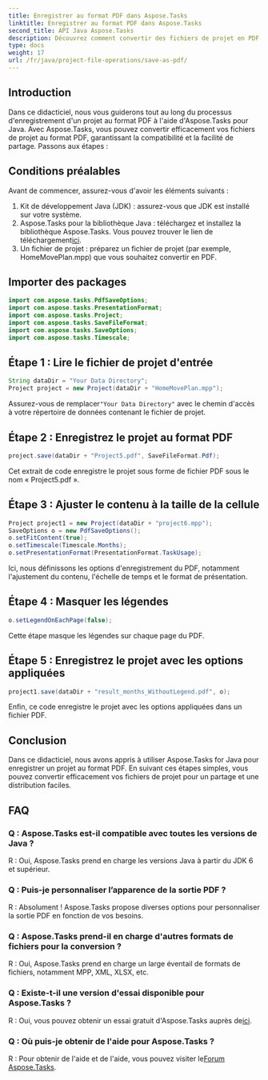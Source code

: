 ```yaml
---
title: Enregistrer au format PDF dans Aspose.Tasks
linktitle: Enregistrer au format PDF dans Aspose.Tasks
second_title: API Java Aspose.Tasks
description: Découvrez comment convertir des fichiers de projet en PDF à l'aide d'Aspose.Tasks pour Java. Des étapes simples pour une conversion efficace.
type: docs
weight: 17
url: /fr/java/project-file-operations/save-as-pdf/
---
```

## Introduction
Dans ce didacticiel, nous vous guiderons tout au long du processus d'enregistrement d'un projet au format PDF à l'aide d'Aspose.Tasks pour Java. Avec Aspose.Tasks, vous pouvez convertir efficacement vos fichiers de projet au format PDF, garantissant la compatibilité et la facilité de partage. Passons aux étapes :
## Conditions préalables
Avant de commencer, assurez-vous d'avoir les éléments suivants :
1. Kit de développement Java (JDK) : assurez-vous que JDK est installé sur votre système.
2.  Aspose.Tasks pour la bibliothèque Java : téléchargez et installez la bibliothèque Aspose.Tasks. Vous pouvez trouver le lien de téléchargement[ici](https://releases.aspose.com/tasks/java/).
3. Un fichier de projet : préparez un fichier de projet (par exemple, HomeMovePlan.mpp) que vous souhaitez convertir en PDF.

## Importer des packages
```java
import com.aspose.tasks.PdfSaveOptions;
import com.aspose.tasks.PresentationFormat;
import com.aspose.tasks.Project;
import com.aspose.tasks.SaveFileFormat;
import com.aspose.tasks.SaveOptions;
import com.aspose.tasks.Timescale;
```
## Étape 1 : Lire le fichier de projet d'entrée
```java
String dataDir = "Your Data Directory";
Project project = new Project(dataDir + "HomeMovePlan.mpp");
```
 Assurez-vous de remplacer`"Your Data Directory"` avec le chemin d'accès à votre répertoire de données contenant le fichier de projet.
## Étape 2 : Enregistrez le projet au format PDF
```java
project.save(dataDir + "Project5.pdf", SaveFileFormat.Pdf);
```
Cet extrait de code enregistre le projet sous forme de fichier PDF sous le nom « Project5.pdf ».
## Étape 3 : Ajuster le contenu à la taille de la cellule
```java
Project project1 = new Project(dataDir + "project6.mpp");
SaveOptions o = new PdfSaveOptions();
o.setFitContent(true);
o.setTimescale(Timescale.Months);
o.setPresentationFormat(PresentationFormat.TaskUsage);
```
Ici, nous définissons les options d'enregistrement du PDF, notamment l'ajustement du contenu, l'échelle de temps et le format de présentation.
## Étape 4 : Masquer les légendes
```java
o.setLegendOnEachPage(false);
```
Cette étape masque les légendes sur chaque page du PDF.
## Étape 5 : Enregistrez le projet avec les options appliquées
```java
project1.save(dataDir + "result_months_WithoutLegend.pdf", o);
```
Enfin, ce code enregistre le projet avec les options appliquées dans un fichier PDF.

## Conclusion
Dans ce didacticiel, nous avons appris à utiliser Aspose.Tasks for Java pour enregistrer un projet au format PDF. En suivant ces étapes simples, vous pouvez convertir efficacement vos fichiers de projet pour un partage et une distribution faciles.
## FAQ
### Q : Aspose.Tasks est-il compatible avec toutes les versions de Java ?
R : Oui, Aspose.Tasks prend en charge les versions Java à partir du JDK 6 et supérieur.
### Q : Puis-je personnaliser l’apparence de la sortie PDF ?
R : Absolument ! Aspose.Tasks propose diverses options pour personnaliser la sortie PDF en fonction de vos besoins.
### Q : Aspose.Tasks prend-il en charge d'autres formats de fichiers pour la conversion ?
R : Oui, Aspose.Tasks prend en charge un large éventail de formats de fichiers, notamment MPP, XML, XLSX, etc.
### Q : Existe-t-il une version d'essai disponible pour Aspose.Tasks ?
 R : Oui, vous pouvez obtenir un essai gratuit d'Aspose.Tasks auprès de[ici](https://releases.aspose.com/).
### Q : Où puis-je obtenir de l'aide pour Aspose.Tasks ?
 R : Pour obtenir de l'aide et de l'aide, vous pouvez visiter le[Forum Aspose.Tasks](https://forum.aspose.com/c/tasks/15).